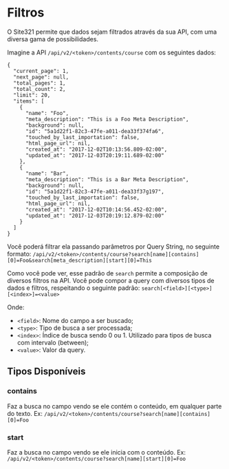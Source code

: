 # Filtros

O Site321 permite que dados sejam filtrados através da sua API, com uma diversa gama de possibilidades.

Imagine a API `/api/v2/<token>/contents/course` com os seguintes dados:

```
{
  "current_page": 1,
  "next_page": null,
  "total_pages": 1,
  "total_count": 2,
  "limit": 20,
  "items": [
    {
      "name": "Foo",
      "meta_description": "This is a Foo Meta Description",
      "background": null,
      "id": "5a1d22f1-82c3-47fe-a011-dea33f374fa6",
      "touched_by_last_importation": false,
      "html_page_url": nil,
      "created_at": "2017-12-02T10:13:56.809-02:00",
      "updated_at": "2017-12-03T20:19:11.689-02:00"
    },
    {
      "name": "Bar",
      "meta_description": "This is a Bar Meta Description",
      "background": null,
      "id": "5a1d22f1-82c3-47fe-a011-dea33f37g197",
      "touched_by_last_importation": false,
      "html_page_url": nil,
      "created_at": "2017-12-02T10:14:56.452-02:00",
      "updated_at": "2017-12-03T20:19:12.879-02:00"
    }
  ]
}
```

Você poderá filtrar ela passando parâmetros por Query String, no seguinte formato: `/api/v2/<token>/contents/course?search[name][contains][0]=Foo&search[meta_description][start][0]=This`

Como você pode ver, esse padrão de `search` permite a composição de diversos filtros na API. Você pode compor a query com diversos tipos de dados e filtros, respeitando o seguinte padrão: ```search[<field>][<type>][<index>]=<value>``` 

Onde:

*  ```<field>```: Nome do campo a ser buscado;
*  ```<type>```: Tipo de busca a ser processada;
*  ```<index>```: Índice de busca sendo 0 ou 1. Utilizado para tipos de busca com intervalo (between);
*  ```<value>```: Valor da query.

## Tipos Disponíveis

### contains

Faz a busca no campo vendo se ele contém o conteúdo, em qualquer parte do texto. Ex: `/api/v2/<token>/contents/course?search[name][contains][0]=Foo`

### start

Faz a busca no campo vendo se ele inicia com o conteúdo. Ex: `/api/v2/<token>/contents/course?search[name][start][0]=Foo`

